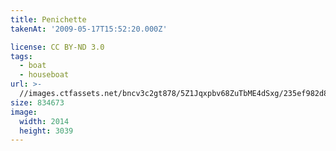 ```yaml
---
title: Penichette
takenAt: '2009-05-17T15:52:20.000Z'

license: CC BY-ND 3.0
tags:
  - boat
  - houseboat
url: >-
  //images.ctfassets.net/bncv3c2gt878/5Z1Jqxpbv68ZuTbME4dSxg/235ef982d88cfaabec120ab988eab672/penichette_4356787386_o
size: 834673
image:
  width: 2014
  height: 3039
---
```

